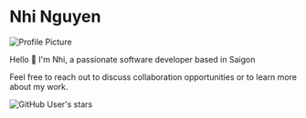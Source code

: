 # Nhi Nguyen

![Profile Picture](profile-picture.jpg)

Hello 👋
I'm Nhi, a passionate software developer based in Saigon

Feel free to reach out to discuss collaboration opportunities or to learn more about my work.

![GitHub User's stars](https://img.shields.io/github/stars/nguyennhi263)
